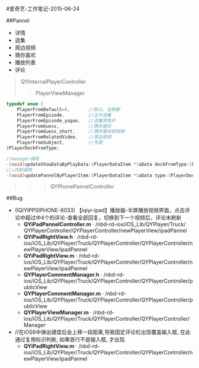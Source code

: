 #爱奇艺-工作笔记-2015-06-24

##Pannel
* 详情
* 选集
* 周边视频
* 猜你喜欢
* 播放列表
* 评论  

> QYInternalPlayerController
> > PlayerViewManager

```objective-c
typedef enum {
    PlayerFromDefault=0,       //默认，全刷新
    PlayerFromEpisode,         //正片选集
    PlayerFromEpisode_yugao,   //选集预告片
    PlayerFromGuess,           //猜你喜欢
    PlayerFromGuess_short,     //猜你喜欢短视频
    PlayerFromRelatedVideo,    //周边视频
    PlayerFromSubject,         //专题
}PlayerDockFromType;

//manager调用
-(void)updateShowDataByPlayData:(PlayerDataItem *)aData dockFromType:(PlayerDockFromType)aFromType
//↓内部调用
-(void)updatePannelByPlayerItem:(PlayerDataItem *)aData type:(PlayerDockFromType)aType

```

> > > QYPhonePannelController
> > > 

##Bug
* (IQIYIPPSIPHONE-8033) 【iqiyi-ipad】播放器-半屏播放视频界面，点击评论中超过中4个的评论-查看全部回复，切换到下一个视频后，评论未刷新
	* **QYiPadPannelController.m** · /nbd-rd-ios/iOS_Lib/QYPlayer/Truck/ QYPlayerController/QYPlayerController/newPlayerView/ipadPannel
	*  **QYiPadRightView.h** · /nbd-rd-ios/iOS_Lib/QYPlayer/Truck/QYPlayerController/QYPlayerController/newPlayerView/ipadPannel
	*  **QYiPadRightView.m** · /nbd-rd-ios/iOS_Lib/QYPlayer/Truck/QYPlayerController/QYPlayerController/newPlayerView/ipadPannel
	*  **QYPlayerCommentManager.h** · /nbd-rd-ios/iOS_Lib/QYPlayer/Truck/QYPlayerController/QYPlayerController/publicView
	*  **QYPlayerCommentManager.m** · /nbd-rd-ios/iOS_Lib/QYPlayer/Truck/QYPlayerController/QYPlayerController/publicView
	*  **QYPlayerViewManager.m** · /nbd-rd-ios/iOS_Lib/QYPlayer/Truck/QYPlayerController/QYPlayerController/Manager
* //在iOS6中弹出键盘后会上移一段距离,导致固定评论栏出现覆盖输入框, 在此通过复用标识判断, 如果首行不是输入框, 才出现.
	* **QYiPadRightView.m** · /nbd-rd-ios/iOS_Lib/QYPlayer/Truck/QYPlayerController/QYPlayerController/newPlayerView/ipadPannel
